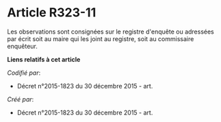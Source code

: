 # Article R323-11

Les observations sont consignées sur le registre d'enquête ou adressées par écrit soit au maire qui les joint au registre,
soit au commissaire enquêteur.

**Liens relatifs à cet article**

_Codifié par_:

  - Décret n°2015-1823 du 30 décembre 2015 - art.

_Créé par_:

  - Décret n°2015-1823 du 30 décembre 2015 - art.
